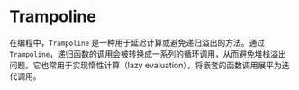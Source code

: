 # Trampoline

在编程中，`Trampoline` 是一种用于延迟计算或避免递归溢出的方法。通过 `Trampoline`，递归函数的调用会被转换成一系列的循环调用，从而避免堆栈溢出问题。它也常用于实现惰性计算（lazy evaluation），将嵌套的函数调用展平为迭代调用。
